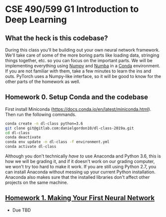 # CSE 490/599 G1 Introduction to Deep Learning


## What the heck is this codebase? ##

During this class you'll be building out your own neural network framework. We'll take care of some of the more boring parts like loading data, stringing things together, etc. so you can focus on the important parts.
We will be implementing everything using [Numpy](https://docs.scipy.org/doc/numpy/user/quickstart.html) and [Numba](https://numba.pydata.org/numba-doc/dev/user/5minguide.html) in a [Conda](https://docs.conda.io/en/latest/) environment.
If you are not familiar with them, take a few minutes to learn the ins and outs. PyTorch uses a Numpy-like interface, so it will be good to know for the other parts of the homework as well.

## Homework 0. Setup Conda and the codebase ##
First install Miniconda (https://docs.conda.io/en/latest/miniconda.html). Then run the following commands.

```bash
conda create -n dl-class python=3.6
git clone git@gitlab.com:danielgordon10/dl-class-2019a.git
cd dl-class
conda deactivate
conda env update -n dl-class -f environment.yml
conda activate dl-class
```

Although you don't technically _have to_ use Anaconda and Python 3.6, this is how we will be grading it, and if it doesn't work on our grading computer, we won't try too hard to make it work.
If you are still using Python 2.7, you can install Anaconda without messing up your current Python installation. Anaconda also makes sure that the installed libraries don't affect other projects on the same machine.

## [Homework 1. Making Your First Neural Network](hw1)
- Due TBD
